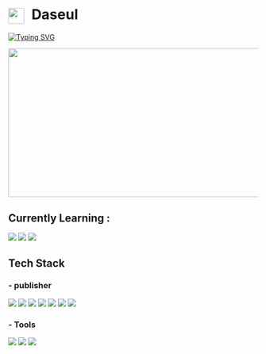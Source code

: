 #  <img src="https://github.com/user-attachments/assets/fd9dfa54-51c5-4611-8604-aaed2f888713" width="32" height="32" style="vertical-align: middle; margin-right: 8px;"> Daseul 

[![Typing SVG](https://readme-typing-svg.demolab.com?font=pretendard&weight=800&size=36&letterSpacing=20&pause=1000&color=FFFFFF&background=FFD02F&center=true&vCenter=true&width=1020&height=80&lines=Hello+I'm+daseul)](https://git.io/typing-svg)

<!--
<div>
   <a href="https://github.com/devxb/gitanimals">
      <img src="https://render.gitanimals.org/lines/goodaseul" width="600" height="120"/>
    </a>
</div>
-->

<a href="https://www.gitanimals.org/en_US?utm_medium=image&utm_source=goodaseul&utm_content=farm">
<img
  src="https://render.gitanimals.org/farms/goodaseul"
  width="600"
  height="300"
/>
</a>
   
<!--
![](https://github-readme-stats.vercel.app/api?username=goodaseul&theme=dark&hide_border=false&include_all_commits=true&count_private=true)<br/>
![](https://nirzak-streak-stats.vercel.app/?user=goodaseul&theme=slateorange&hide_border=false)<br/>
-->
<!--
![github-readme-stats](https://github-readme-stats.vercel.app/api/top-langs/?username=goodaseul&layout=compact)
[![](https://visitcount.itsvg.in/api?id=goodaseul&icon=0&color=0)](https://visitcount.itsvg.in)
-->

##  Currently Learning :
<div align="">
  <img src="https://img.shields.io/badge/typescript-%23007ACC.svg?style=for-the-badge&logo=typescript&logoColor=white">
  <img src="https://img.shields.io/badge/Next-black?style=for-the-badge&logo=next.js&logoColor=white">
  <img src="https://img.shields.io/badge/react-%2320232a.svg?style=for-the-badge&logo=react&logoColor=%2361DAFB">
</div>

##  Tech Stack  
### - publisher  
<div align="">
   <img src="https://img.shields.io/badge/html5-%23E34F26.svg?style=for-the-badge&logo=html5&logoColor=white">
   <img src="https://img.shields.io/badge/css3-%231572B6.svg?style=for-the-badge&logo=css3&logoColor=white">
   <img src="https://img.shields.io/badge/javascript-%23323330.svg?style=for-the-badge&logo=javascript&logoColor=%23F7DF1E">
   <img src="https://img.shields.io/badge/bootstrap-%238511FA.svg?style=for-the-badge&logo=bootstrap&logoColor=white">
   <img src="https://img.shields.io/badge/jquery-%230769AD.svg?style=for-the-badge&logo=jquery&logoColor=white">
   <img src="https://img.shields.io/badge/SASS-hotpink.svg?style=for-the-badge&logo=SASS&logoColor=white">
   <img src="https://img.shields.io/badge/tailwindcss-%2338B2AC.svg?style=for-the-badge&logo=tailwind-css&logoColor=white">
</div>

### - Tools  
<div align="">
   <img src="https://img.shields.io/badge/adobe%20photoshop-%2331A8FF.svg?style=for-the-badge&logo=adobe%20photoshop&logoColor=white">
   <img src="https://img.shields.io/badge/figma-%23F24E1E.svg?style=for-the-badge&logo=figma&logoColor=white">
   <img src="https://img.shields.io/badge/markdown-%23000000.svg?style=for-the-badge&logo=markdown&logoColor=white">
</div>

<!--
## 🌐 E-mail:
[![email](https://img.shields.io/badge/Email-D14836?logo=gmail&logoColor=white)](mailto:jds6408@naver.com) 
-->
